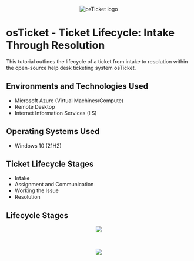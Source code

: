 <p align="center">
<img src="https://i.imgur.com/Clzj7Xs.png" alt="osTicket logo"/>
</p>

<h1>osTicket - Ticket Lifecycle: Intake Through Resolution</h1>
This tutorial outlines the lifecycle of a ticket from intake to resolution within the open-source help desk ticketing system osTicket.<br />


<h2>Environments and Technologies Used</h2>

- Microsoft Azure (Virtual Machines/Compute)
- Remote Desktop
- Internet Information Services (IIS)

<h2>Operating Systems Used </h2>

- Windows 10</b> (21H2)

<h2>Ticket Lifecycle Stages</h2>

- Intake
- Assignment and Communication
- Working the Issue
- Resolution


<h2>Lifecycle Stages</h2>

<p align="center">
<img src="https://github.com/AmyMcCarrell/post-install-config/assets/137266179/ ">

</p>

<br>




<p align="center">
<img src="https://github.com/AmyMcCarrell/post-install-config/assets/137266179/ ">

</p>

<br><br>
